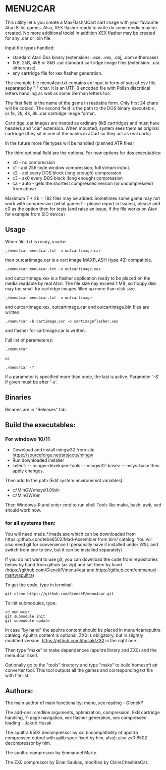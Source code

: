 # MENU2CAR

This utility let's you create a MaxFlash/JCart cart image with your favourite Atari 8-bit games.
Also, XEX flasher ready to write do some media may be created. No more additional tools!
In addition XEX flasher may be created for any .car or .bin file.

Input file types handled:
- standard Atari Dos binary (extensions: .exe, .xex, .obj, .com eithercase)
- 1kB, 2kB, 4kB or 8kB .car standard cartridge image files (extension: .car eithercase)
- any cartridge file for xex flasher generation.

The example file menu4car.txt contains an input in form of sort of csv file, separated by "|" char. It is an UTF-8 encoded file with Polish diacritical letters handling as well as some German letters too.

The first field is the name of the game in readable form. Only first 24 chars will be copied.
The second field is the path to the DOS binary executable , or 1k, 2k, 4k, 8k .car cartridge image format.

Cartridge .car images are treated as ordinary 8kB cartridges and must have headers and '.car' extension. When mounted, system sees them as original cartridge (they sit in one of the banks in JCart so they act as real carts)


In the future more file types will be handled (planned ATR files)

The third optional field are the options. For now options for dos executables:
* c0 - no compression
* c1 - apl 256-byte window compression, full stream in/out.
* c2 - apl every DOS block (long enough) compression
* c3 - zx0 every DOS block (long enough) compression
* ca - auto - gets the shortest compressed version (or uncompressed) from above

Maximum 7 * 26 = 182 files may be added. Sometimes some game may not work with compression (what games? - please report in Issues), please add c0 as the option then for tests (and raise an issue, if the file works on Atari for example from SIO device)

## Usage

When file .txt is ready, invoke:

    ./menu4car menu4car.txt -o outcartimage.car

then outcartimage.car is a cart image MAXFLASH (type 42) compatible.

    ./menu4car menu4car.txt -o outcartimage.xex

and outcartimage.xex is a flasher application ready to be placed on the media readable by real Atari. The file size nay exceed 1 MB, so floppy disk may too small for cartridge images filled up more than disk size.

    ./menu4car menu4car.txt -o outcartimage

and outcartimage.xex, outcartimage.car and outcartimage.bin files are written.

    ./menu4car -b cartimage.car -o cartimageflasher.xex

and flasher for cartimage.car is written.


Full list of parameteres:

    ./menu4car

or

    ./menu4car -?

If a parameter is specified more than once, the last is active. Parameter '-S' if given must be after '-s'.

## Binaries

Binaries are in "Releases" tab.

## Build the executables:

### For windows 10/11

 - Download and install mingw32 from site https://sourceforge.net/projects/mingw
 - Run downloaded installer
 - select:
 -- mingw-developer-tools
 -- mingw32-basev
 -- msys-base
   then apply changes.

Then add to the path (Edit system environemnt variables):
 - c:\MinGW\msys\1.0\bin
 - c:\MinGW\bin

Then Windows-R and enter cmd to run shell
Tools like make, bash, awk, sed should work now.

### for all systems then:

You will need mads_*/mads.exe which can be downloaded from https::github.com/tebe6502/Mad-Assembler from bin/<SO>/ catalog.
You will also need git for convenience (I personally have it installed under WSL and switch from env to env, but it can be installed separately)

If you do not want to use git, you can download the code from repositories below by hand from github (as zip) and set them by hand (https://github.com/GienekP/menu4car and https://github.com/emmanuel-marty/apultra)

To get the code, type in terminal:

    git clone https://github.com/GienekP/menu4car.git

To init submodules, type:

    cd menu4car
    git submodule init
    git submodule update
    
In case "by hand" the apultra content should be placed in menu4car/apultra catalog. Apultra content is optional. ZX0 is obligatory, but in slightly modified version. https://github.com/jhusak/ZX0 is the right one.

Then type "make" to make dependences (apultra library and ZX0) and the menu4car itself.

Optionally go to the "tools" tirectory and type "make" to build homesoft atr converter tool. This tool outputs all the games and corresponding txt file with file list.

## Authors:

The main author of main functionality: menu, xex reading - GienekP

The add-ons: cmdline arguments, optimization, compression, 8kB cartridge handling, 7-page navigation, xex flasher generation, xex compressed loading - Jakub Husak

The apultra 6502 decompressor by xxl (incompatibility of apultra compressed output with aplib spec fixed by him, also); also zx0 6502 decompressor by him.

The apultra compressor by Emmanuel Marty.

The ZX0 compressor by Einar Saukas, modified by ClaireCheshireCat.
